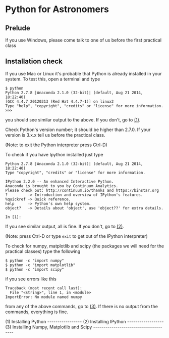 Python for Astronomers
======================



Prelude
-------

If you use Windows, please come talk to one of us before the first practical class


Installation check
------------------

If you use Mac or Linux it's probable that Python is already installed in your system.
To test this, open a terminal and type

    $ python
    Python 2.7.8 |Anaconda 2.1.0 (32-bit)| (default, Aug 21 2014, 18:22:40) 
    [GCC 4.4.7 20120313 (Red Hat 4.4.7-1)] on linux2
    Type "help", "copyright", "credits" or "license" for more information.
    >>>

you should see similar output to the above. If you don't, go to [(1)](#install-python).

Check Python's version number; it should be higher than 2.7.0. If your version is 3.x.x tell us before the practical class.

(Note: to exit the Python interpreter press Ctrl-D)


To check if you have Ipython installed just type 

    Python 2.7.8 |Anaconda 2.1.0 (32-bit)| (default, Aug 21 2014, 18:22:40) 
    Type "copyright", "credits" or "license" for more information.

    IPython 2.2.0 -- An enhanced Interactive Python.
    Anaconda is brought to you by Continuum Analytics.
    Please check out: http://continuum.io/thanks and https://binstar.org
    ?         -> Introduction and overview of IPython's features.
    %quickref -> Quick reference.
    help      -> Python's own help system.
    object?   -> Details about 'object', use 'object??' for extra details.
    
    In [1]: 

If you see similar output, all is fine. If you don't, go to [(2)](#install-ipython).

(Note: press Ctrl-D or type `exit` to get out of the IPython interpreter)


To check for numpy, matplotlib and scipy (the packages we will need for the practical classes) type the following

    $ python -c "import numpy"
    $ python -c "import matplotlib"
    $ python -c "import scipy"
    
if you see errors like this

    Traceback (most recent call last):
      File "<string>", line 1, in <module>
    ImportError: No module named numpy
    
from any of the above commands, go to [(3)](#install-packages). If there is no output from the commands, everything is fine.

<a name="install-python"/>
(1) Installing Python
-----------------



<a name="install-ipython"/>
(2) Installing IPython
------------------




<a name="install-packages"/>
(3) Installing Numpy, Matplotlib and Scipy
--------------------------------------



